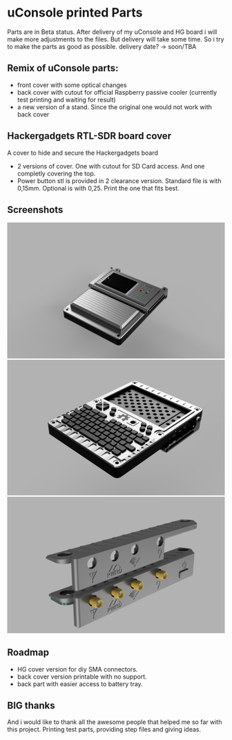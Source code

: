 
# uConsole printed Parts

Parts are in Beta status. 
After delivery of my uConsole and HG board i will make more adjustments to the files. But delivery will take some time. So i try to make the parts as good as possible. delivery date? -> soon/TBA 

## Remix of uConsole parts:
- front cover with some optical changes
- back cover with cutout for official Raspberry passive cooler (currently test printing and waiting for result)
- a new version of a stand. Since the original one would not work with back cover 

## Hackergadgets RTL-SDR board cover
A cover to hide and secure the Hackergadgets board
- 2 versions of cover. One with cutout for SD Card access. And one completly covering the top. 
- Power button stl is provided in 2 clearance version. Standard file is with 0,15mm. Optional is with 0,25. Print the one that fits best.


## Screenshots

![Frontrender](/Render/Render_back.png)
![Backrender](/Render/Render_front.png)
![HG board cover](/Render/HG_Cover.png)
## Roadmap

- HG cover version for diy SMA connectors.
- back cover version printable with no support. 
- back part with easier access to battery tray.


## BIG thanks

And i would like to thank all the awesome people that helped me so far with this project. 
Printing test parts, providing step files and giving ideas.


